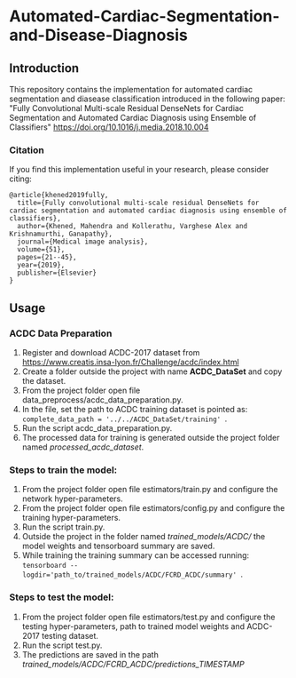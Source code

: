 # Automated-Cardiac-Segmentation-and-Disease-Diagnosis
## Introduction
This repository contains the implementation for automated cardiac segmentation and diasease classification introduced in the following paper: "Fully Convolutional Multi-scale Residual DenseNets for Cardiac Segmentation and Automated Cardiac Diagnosis using Ensemble of Classifiers" https://doi.org/10.1016/j.media.2018.10.004

### Citation
If you find this implementation useful in your research, please consider citing:

```
@article{khened2019fully,
  title={Fully convolutional multi-scale residual DenseNets for cardiac segmentation and automated cardiac diagnosis using ensemble of classifiers},
  author={Khened, Mahendra and Kollerathu, Varghese Alex and Krishnamurthi, Ganapathy},
  journal={Medical image analysis},
  volume={51},
  pages={21--45},
  year={2019},
  publisher={Elsevier}
}
```

## Usage

### ACDC Data Preparation
1. Register and download ACDC-2017 dataset from https://www.creatis.insa-lyon.fr/Challenge/acdc/index.html
2. Create a folder outside the project with name **ACDC_DataSet** and copy the dataset.
3. From the project folder open file data_preprocess/acdc_data_preparation.py.
4. In the file, set the path to ACDC training dataset is pointed as: ```complete_data_path = '../../ACDC_DataSet/training' ```.
5. Run the script acdc_data_preparation.py.
6. The processed data for training is generated outside the project folder named *processed_acdc_dataset*.

### Steps to train the model:
1. From the project folder open file estimators/train.py and configure the network hyper-parameters.
2. From the project folder open file estimators/config.py and configure the training hyper-parameters.
3. Run the script train.py.
4. Outside the project in the folder named *trained_models/ACDC/* the model weights and tensorboard summary are saved.
5. While training the training summary can be accessed running: ```tensorboard --logdir='path_to/trained_models/ACDC/FCRD_ACDC/summary' ```.

### Steps to test the model:
1. From the project folder open file estimators/test.py and configure the testing hyper-parameters, path to trained model weights and ACDC-2017 testing dataset.
2. Run the script test.py.
3. The predictions are saved in the path *trained_models/ACDC/FCRD_ACDC/predictions_TIMESTAMP*
